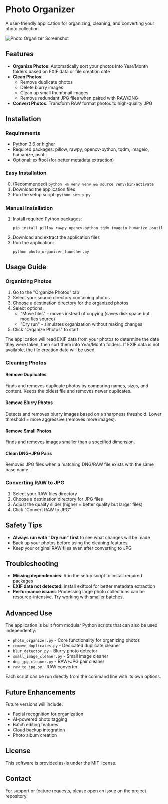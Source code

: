 # Photo Organizer

A user-friendly application for organizing, cleaning, and converting your photo collection.

![Photo Organizer Screenshot](resources/screenshot.png)

## Features

- **Organize Photos**: Automatically sort your photos into Year/Month folders based on EXIF data or file creation date
- **Clean Photos**:
  - Remove duplicate photos
  - Delete blurry images
  - Clean up small thumbnail images
  - Remove redundant JPG files when paired with RAW/DNG
- **Convert Photos**: Transform RAW format photos to high-quality JPG

## Installation

### Requirements

- Python 3.6 or higher
- Required packages: pillow, rawpy, opencv-python, tqdm, imageio, humanize, psutil
- Optional: exiftool (for better metadata extraction)

### Easy Installation
0. (Recommended) `python -m venv venv && source venv/bin/activate`
1. Download the application files
2. Run the setup script: `python setup.py`

### Manual Installation

1. Install required Python packages:
   ```
   pip install pillow rawpy opencv-python tqdm imageio humanize psutil
   ```
2. Download and extract the application files
3. Run the application:
   ```
   python photo_organizer_launcher.py
   ```

## Usage Guide

### Organizing Photos

1. Go to the "Organize Photos" tab
2. Select your source directory containing photos
3. Choose a destination directory for the organized photos
4. Select options:
   - "Move files" - moves instead of copying (saves disk space but modifies source)
   - "Dry run" - simulates organization without making changes
5. Click "Organize Photos" to start

The application will read EXIF data from your photos to determine the date they were taken, then sort them into Year/Month folders. If EXIF data is not available, the file creation date will be used.

### Cleaning Photos

#### Remove Duplicates

Finds and removes duplicate photos by comparing names, sizes, and content. Keeps the oldest file and removes newer duplicates.

#### Remove Blurry Photos

Detects and removes blurry images based on a sharpness threshold. Lower threshold = more aggressive (removes more images).

#### Remove Small Photos

Finds and removes images smaller than a specified dimension.

#### Clean DNG+JPG Pairs

Removes JPG files when a matching DNG/RAW file exists with the same base name.

### Converting RAW to JPG

1. Select your RAW files directory
2. Choose a destination directory for JPG files
3. Adjust the quality slider (higher = better quality but larger files)
4. Click "Convert RAW to JPG"

## Safety Tips

- **Always run with "Dry run" first** to see what changes will be made
- Back up your photos before using the cleaning features
- Keep your original RAW files even after converting to JPG

## Troubleshooting

- **Missing dependencies**: Run the setup script to install required packages
- **EXIF data not detected**: Install exiftool for better metadata extraction
- **Performance issues**: Processing large photo collections can be resource-intensive. Try working with smaller batches.

## Advanced Use

The application is built from modular Python scripts that can also be used independently:

- `photo_organizer.py` - Core functionality for organizing photos
- `remove_duplicates.py` - Dedicated duplicate cleaner
- `blur_detector.py` - Blurry photo detector
- `small_image_cleaner.py` - Small image cleaner
- `dng_jpg_cleaner.py` - RAW+JPG pair cleaner
- `raw_to_jpg.py` - RAW converter

Each script can be run directly from the command line with its own options.

## Future Enhancements

Future versions will include:
- Facial recognition for organization
- AI-powered photo tagging
- Batch editing features
- Cloud backup integration
- Photo album creation

## License

This software is provided as-is under the MIT license.

## Contact

For support or feature requests, please open an issue on the project repository.